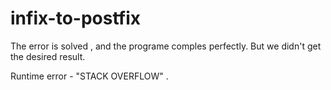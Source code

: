 # infix-to-postfix

The error is solved ,
and the programe comples perfectly.
But we didn't get the desired result.

Runtime error - "STACK OVERFLOW" .
